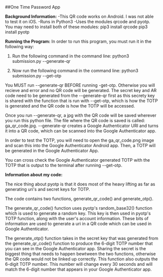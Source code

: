 ##One Time Password App

**Background Information:**
-This QR code works on Android. I was not able to test it on iOS.
-Runs in Python3
-Uses the modules qrcode and pyotp. You may need to install both of these modules:
	pip3 install qrcode
	pip3 install pyotp


**Running the Program:**
In order to run this program, you must run it in the following way:

1. Run the following command in the command line:
	python3 submission.py --generate-qr

2. Now run the following command in the command line:
	python3 submission.py --get-otp


You MUST run --generate-qr BEFORE running -get-otp. Otherwise you will recieve and error and no QR code will be generated. The secret key and AR code need to be generated from the --generate-qr first as this secrety key is shared with the function that is run with --get-otp, which is how the TOTP is generated and the QR code is how the TOTP will be accessed. 

Once you run --generate-qr, a jpg with the QR code will be saved wherever you run this python file. The file where the QR code is saved is called: ga_qr_code.jpg. --generate-qr creates a Google Authenticator URI and turns it into a QR code, which can be scanned into the Google Authenticator app.

In order to test the TOTP, you will need to open the ga_qr_code.png image and scan this into the Google Authenticator Android app. Then, a TOTP will be generated in the Google Authenticator App.

You can cross check the Google Authenticator generated TOTP with the TOTP that is output to the terminal after running --get-otp. 


**Information about my code:**

The nice thing about pyotp is that it does most of the heavy lifting as far as generating uri's and secret keys for TOTP. 

The code contains two functions, generate_qr_code() and generate_otp().

The generate_qr_code() function uses pyotp's random_base32() function which is used to generate a random key. This key is then used in pyotp's TOTP function, along with the user's account information. These bits of information are used to generate a uri in a QR code which can be used in Google Authenticator.

The generate_otp() function takes in the secret key that was generated from the generate_qr_code() function to produce the 6-digit TOTP number that you can see in the Google Authenticator app. Sharing the secret is the biggest thing that needs to happen bewtween the two functions, otherwise the QR code would not be linked up correctly. This function also outputs the 6-digit TOTP number. This number will change every 30 seconds and will match the 6-digit number that appears in your Google Authenticator app.


